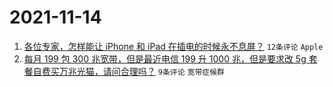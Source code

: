 # 2021-11-14

1. [各位专家，怎样能让 iPhone 和 iPad 在插电的时候永不息屏？](https://www.v2ex.com/t/815227) `12条评论` `Apple`
1. [每月 199 包 300 兆宽带，但是最近电信 199 升 1000 兆，但是要求改 5g 套餐自费买万兆光猫，请问合理吗？](https://www.v2ex.com/t/815231) `9条评论` `宽带症候群`

